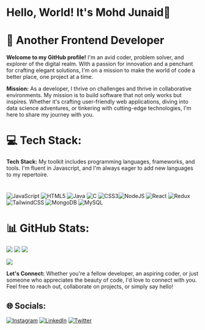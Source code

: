# Hello, World! It's Mohd Junaid👋
# 💫 Another Frontend Developer

**Welcome to my GitHub profile!** I'm an avid coder, problem solver, and explorer of the digital realm. With a passion for innovation and a penchant for crafting elegant solutions, I'm on a mission to make the world of code a better place, one project at a time.

**Mission:** As a developer, I thrive on challenges and thrive in collaborative environments. My mission is to build software that not only works but inspires. Whether it's crafting user-friendly web applications, diving into data science adventures, or tinkering with cutting-edge technologies, I'm here to share my journey with you.



# 💻 Tech Stack:
**Tech Stack:** My toolkit includes programming languages, frameworks, and tools. I'm fluent in Javascript, and I'm always eager to add new languages to my repertoire.
#
![JavaScript](https://img.shields.io/badge/javascript-%23323330.svg?style=for-the-badge&logo=javascript&logoColor=%23F7DF1E) ![HTML5](https://img.shields.io/badge/html5-%23E34F26.svg?style=for-the-badge&logo=html5&logoColor=white) ![Java](https://img.shields.io/badge/java-%23ED8B00.svg?style=for-the-badge&logo=java&logoColor=white) ![C](https://img.shields.io/badge/c-%2300599C.svg?style=for-the-badge&logo=c&logoColor=white) ![CSS3](https://img.shields.io/badge/css3-%231572B6.svg?style=for-the-badge&logo=css3&logoColor=white)![NodeJS](https://img.shields.io/badge/node.js-6DA55F?style=for-the-badge&logo=node.js&logoColor=white) ![React](https://img.shields.io/badge/react-%2320232a.svg?style=for-the-badge&logo=react&logoColor=%2361DAFB) ![Redux](https://img.shields.io/badge/redux-%23593d88.svg?style=for-the-badge&logo=redux&logoColor=white) ![TailwindCSS](https://img.shields.io/badge/tailwindcss-%2338B2AC.svg?style=for-the-badge&logo=tailwind-css&logoColor=white) ![MongoDB](https://img.shields.io/badge/MongoDB-%234ea94b.svg?style=for-the-badge&logo=mongodb&logoColor=white) ![MySQL](https://img.shields.io/badge/mysql-%2300f.svg?style=for-the-badge&logo=mysql&logoColor=white) 


# 📊 GitHub Stats:
![](https://github-readme-stats.vercel.app/api?username=MohammedJunaid1&theme=merko&hide_border=false&include_all_commits=true&count_private=true)
![](https://github-readme-streak-stats.herokuapp.com/?user=MohammedJunaid1&theme=merko&hide_border=false)
![](https://github-readme-stats.vercel.app/api/top-langs/?username=MohammedJunaid1&theme=merko&hide_border=false&include_all_commits=true&count_private=true&layout=compact)



[![](https://visitcount.itsvg.in/api?id=MohammedJunaid1&icon=1&color=3)](https://visitcount.itsvg.in)


**Let's Connect:** Whether you're a fellow developer, an aspiring coder, or just someone who appreciates the beauty of code, I'd love to connect with you. Feel free to reach out, collaborate on projects, or simply say hello!

## 🌐 Socials:
[![Instagram](https://img.shields.io/badge/Instagram-%23E4405F.svg?logo=Instagram&logoColor=white)](https://instagram.com/https://instagram.com/1mohammed_junaid?utm_source=qr&igshid=NGExMmI2YTkyZg%3D%3D) [![LinkedIn](https://img.shields.io/badge/LinkedIn-%230077B5.svg?logo=linkedin&logoColor=white)](https://linkedin.com/in/https://www.linkedin.com/in/mohammed-junaid-7a9b78276) [![Twitter](https://img.shields.io/badge/Twitter-%231DA1F2.svg?logo=Twitter&logoColor=white)](https://twitter.com/https://twitter.com/Junaidtech2201?t=pYxG5c-NJf4Dv-RUwX2keA&s=09) 
  
<!-- Proudly created with GPRM ( https://gprm.itsvg.in ) -->
